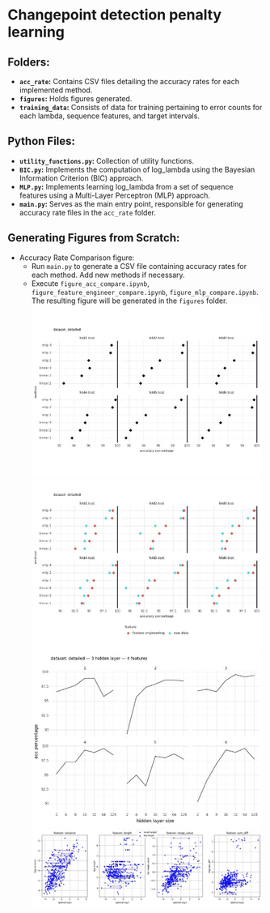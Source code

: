# Changepoint detection penalty learning

## Folders:
- **`acc_rate`:** Contains CSV files detailing the accuracy rates for each implemented method.
- **`figures`:** Holds figures generated.
- **`training_data`:** Consists of data for training pertaining to error counts for each lambda, sequence features, and target intervals.

## Python Files:
- **`utility_functions.py`:** Collection of utility functions.
- **`BIC.py`:** Implements the computation of log_lambda using the Bayesian Information Criterion (BIC) approach.
- **`MLP.py`:** Implements learning log_lambda from a set of sequence features using a Multi-Layer Perceptron (MLP) approach.
- **`main.py`:** Serves as the main entry point, responsible for generating accuracy rate files in the `acc_rate` folder.

## Generating Figures from Scratch:
- Accuracy Rate Comparison figure:
  - Run `main.py` to generate a CSV file containing accuracy rates for each method. Add new methods if necessary.
  - Execute `figure_acc_compare.ipynb`, `figure_feature_engineer_compare.ipynb`, `figure_mlp_compare.ipynb`. The resulting figure will be generated in the `figures` folder.
    ![Plot](figures/detailed/acc_comparison.jpg)
    ![Plot](figures/detailed/feature_engineer_comparison.jpg)
    ![Plot](figures/detailed/mlp_3_layers_4_features.jpg)
    ![Plot](figures/detailed/features_targets.jpg)
